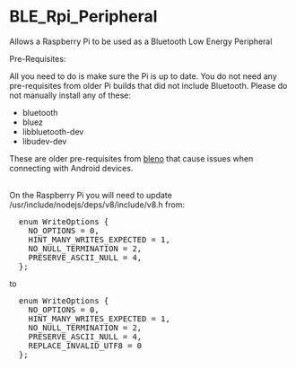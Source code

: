 # BLE_Rpi_Peripheral
Allows a Raspberry Pi to be used as a Bluetooth Low Energy Peripheral

Pre-Requisites:


All you need to do is make sure the Pi is up to date. You do not need any pre-requisites from older Pi builds that did not include Bluetooth. Please do not manually install any of these: 

<ul>
<li>bluetooth</li><li>bluez</li><li>libbluetooth-dev</li><li>libudev-dev</li>
</ul>
These are older pre-requisites from <a href="https://github.com/sandeepmistry/bleno">bleno</a> that cause issues when connecting with Android devices.<br/><br/>

On the Raspberry Pi you will need to update /usr/include/nodejs/deps/v8/include/v8.h from:

<div class="highlight highlight-source-c"><pre>  <span class="pl-k">enum</span> WriteOptions {
    NO_OPTIONS = <span class="pl-c1">0</span>,
    HINT_MANY_WRITES_EXPECTED = <span class="pl-c1">1</span>,
    NO_NULL_TERMINATION = <span class="pl-c1">2</span>,
    PRESERVE_ASCII_NULL = <span class="pl-c1">4</span>,
  };</pre></div>

<p>to</p>

<div class="highlight highlight-source-c"><pre>  <span class="pl-k">enum</span> WriteOptions {
    NO_OPTIONS = <span class="pl-c1">0</span>,
    HINT_MANY_WRITES_EXPECTED = <span class="pl-c1">1</span>,
    NO_NULL_TERMINATION = <span class="pl-c1">2</span>,
    PRESERVE_ASCII_NULL = <span class="pl-c1">4</span>,
    REPLACE_INVALID_UTF8 = <span class="pl-c1">0</span>
  };</pre></div>
